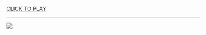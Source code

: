 
<a href="https://premium76.site?title=the_hunger_games_the_ballad_of_songbirds_and_snakes_123movies&ref=12M">CLICK TO PLAY</a></h3>
<hr>

<a href="https://premium76.site?title=the_hunger_games_the_ballad_of_songbirds_and_snakes_123movies&ref=12M"><img src="https://clearcache.store/games.png"></a>



